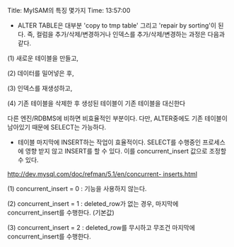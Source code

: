 Title: MyISAM의 특징 몇가지
Time: 13:57:00

- ALTER TABLE은 대부분 'copy to tmp table' 그리고 'repair by sorting'이 된다. 즉, 컬럼을 추가/삭제/변경하거나 인덱스를 추가/삭제/변경하는 과정은 다음과 같다.

  

(1) 새로운 테이블을 만들고,

(2) 데이터를 밀어넣은 후,

(3) 인덱스를 재생성하고,

(4) 기존 테이블을 삭제한 후 생성된 테이블이 기존 테이블을 대신한다

  

다른 엔진/RDBMS에 비하면 비효율적인 부분이다. 다만, ALTER중에도 기존 테이블이 남아있기 때문에 SELECT는 가능하다.

  

  

  

- 테이블 마지막에 INSERT하는 작업이 효율적이다. SELECT를 수행중인 프로세스에 영향 받지 않고 INSERT를 할 수 있다. 이를 concurrent_insert 값으로 조정할 수 있다.

[http://dev.mysql.com/doc/refman/5.1/en/concurrent-
inserts.html](http://dev.mysql.com/doc/refman/5.1/en/concurrent-inserts.html)

  

(1) concurrent_insert = 0 : 기능을 사용하지 않는다.

(2) concurrent_insert = 1 : deleted_row가 없는 경우, 마지막에 concurrent_insert를 수행한다.
(기본값)

(3) concurrent_insert = 2 : deleted_row를 무시하고 무조건 마지막에 concurrent_insert를
수행한다.

  

